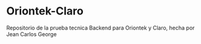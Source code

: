 # Oriontek-Claro
Repositorio de la prueba tecnica Backend para Oriontek y Claro, hecha por Jean Carlos George
